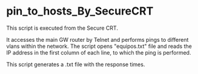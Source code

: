 # pin_to_hosts_By_SecureCRT

This script is executed from the Secure CRT.

It accesses the main GW router by Telnet and performs pings to different vlans within the network.
The script opens "equipos.txt" file and reads the IP address in the first column of each line, to which the ping is performed.

This script generates a .txt file with the response times.
